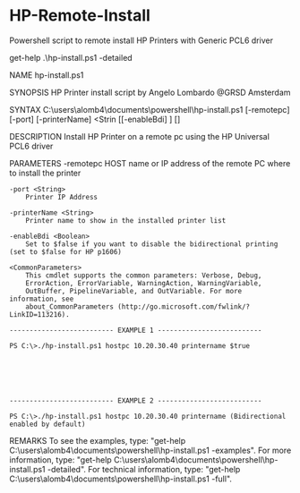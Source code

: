 # HP-Remote-Install
Powershell script to remote install HP Printers with Generic PCL6 driver



get-help .\hp-install.ps1 -detailed

NAME
    hp-install.ps1

SYNOPSIS
    HP Printer install script by Angelo Lombardo @GRSD Amsterdam


SYNTAX
    C:\users\alomb4\documents\powershell\hp-install.ps1 [-remotepc] <String> [-port] <String> [-printerName] <Strin
    [[-enableBdi] <Boolean>] [<CommonParameters>]


DESCRIPTION
    Install HP Printer on a remote pc using the HP Universal PCL6 driver


PARAMETERS
    -remotepc <String>
        HOST name or IP address of the remote PC where to install the printer

    -port <String>
        Printer IP Address

    -printerName <String>
        Printer name to show in the installed printer list

    -enableBdi <Boolean>
        Set to $false if you want to disable the bidirectional printing (set to $false for HP p1606)

    <CommonParameters>
        This cmdlet supports the common parameters: Verbose, Debug,
        ErrorAction, ErrorVariable, WarningAction, WarningVariable,
        OutBuffer, PipelineVariable, and OutVariable. For more information, see
        about_CommonParameters (http://go.microsoft.com/fwlink/?LinkID=113216).

    -------------------------- EXAMPLE 1 --------------------------

    PS C:\>./hp-install.ps1 hostpc 10.20.30.40 printername $true






    -------------------------- EXAMPLE 2 --------------------------

    PS C:\>./hp-install.ps1 hostpc 10.20.30.40 printername (Bidirectional enabled by default)






REMARKS
    To see the examples, type: "get-help C:\users\alomb4\documents\powershell\hp-install.ps1 -examples".
    For more information, type: "get-help C:\users\alomb4\documents\powershell\hp-install.ps1 -detailed".
    For technical information, type: "get-help C:\users\alomb4\documents\powershell\hp-install.ps1 -full".

